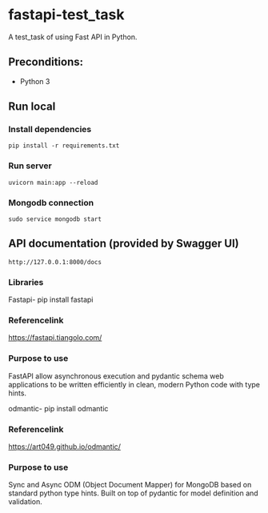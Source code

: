 # fastapi-test_task

A test_task of using Fast API in Python.

## Preconditions:

- Python 3



## Run local


### Install dependencies

```
pip install -r requirements.txt
```

### Run server

```
uvicorn main:app --reload
```


### Mongodb connection


```
sudo service mongodb start

```

## API documentation (provided by Swagger UI)

```
http://127.0.0.1:8000/docs
```


### Libraries

Fastapi- pip install fastapi 
### Referencelink 
https://fastapi.tiangolo.com/

### Purpose to use
FastAPI allow  asynchronous execution and pydantic schema web applications to be written efficiently in clean, modern Python code with type hints.

odmantic- pip install odmantic
### Referencelink 

https://art049.github.io/odmantic/

### Purpose to use
Sync and Async ODM (Object Document Mapper) for MongoDB based on standard python type hints. Built on top of pydantic for model definition and validation.
